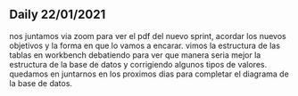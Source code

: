 ## Daily 22/01/2021
nos juntamos via zoom para ver el pdf del nuevo sprint, acordar los nuevos objetivos y la forma en que lo vamos a encarar. vimos la estructura de las tablas en workbench debatiendo para ver que manera seria mejor la estructura de la base de datos y corrigiendo algunos tipos de valores.
quedamos en juntarnos en los proximos dias para completar el diagrama de la base de datos.
